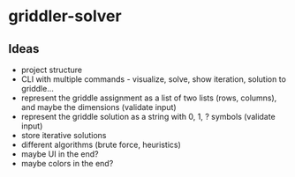 # griddler-solver

## Ideas
- project structure
- CLI with multiple commands - visualize, solve, show iteration, solution to griddle...
- represent the griddle assignment as a list of two lists (rows, columns), and maybe the dimensions (validate input) 
- represent the griddle solution as a string with 0, 1, ? symbols (validate input)
- store iterative solutions
- different algorithms (brute force, heuristics)
- maybe UI in the end?
- maybe colors in the end?

